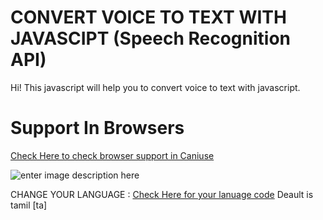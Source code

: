 # CONVERT VOICE TO TEXT WITH JAVASCIPT (Speech Recognition API)

Hi! This javascript will help you to convert voice to text with javascript.

# Support In Browsers

[Check Here to check browser support in Caniuse](https://caniuse.com/speech-recognition)

![enter image description here](https://i.ibb.co/fpXSDpS/image.png)		

CHANGE YOUR LANGUAGE : [Check Here for your lanuage code](https://www.w3schools.com/tags/ref_language_codes.asp) Deault is tamil [ta]
